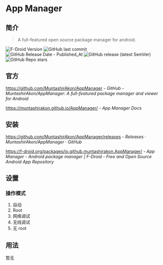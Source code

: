 # App Manager

## 简介

> A full-featured open source package manager for android.

![F-Droid Version](https://img.shields.io/f-droid/v/io.github.muntashirakon.AppManager)
![GitHub last commit](https://img.shields.io/github/last-commit/MuntashirAkon/AppManager?color=blue&logo=github)
![GitHub Release Date - Published_At](https://img.shields.io/github/release-date/MuntashirAkon/AppManager?display_date=published_at&logo=github)
![GitHub release (latest SemVer)](https://img.shields.io/github/v/release/MuntashirAkon/AppManager?logo=github)
![GitHub Repo stars](https://img.shields.io/github/stars/MuntashirAkon/AppManager?style=social)

## 官方

https://github.com/MuntashirAkon/AppManager - *GitHub - MuntashirAkon/AppManager: A full-featured package manager and viewer for Android*

https://muntashirakon.github.io/AppManager/ - *App Manager Docs*

## 安装

https://github.com/MuntashirAkon/AppManager/releases - *Releases · MuntashirAkon/AppManager · GitHub*

https://f-droid.org/packages/io.github.muntashirakon.AppManager/ - *App Manager - Android package manager | F-Droid - Free and Open Source Android App Repository*

## 设置

### 操作模式

1. 自动
2. Root
3. 网络调试
4. 无线调试
5. 无 root

## 用法

暂无
